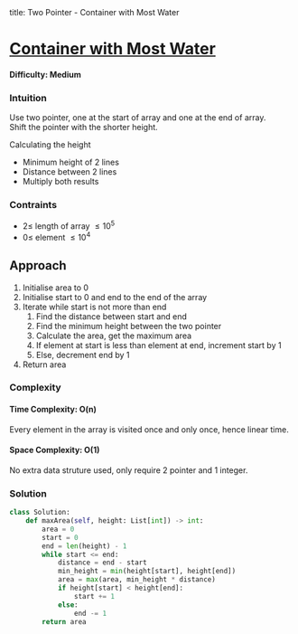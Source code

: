 <frontmatter>
  title: Two Pointer - Container with Most Water
</frontmatter>

# [Container with Most Water](https://leetcode.com/problems/container-with-most-water/)
#### Difficulty: Medium

### Intuition
Use two pointer, one at the start of array and one at the end of array. <br>
Shift the pointer with the shorter height.

Calculating the height<br>
  - Minimum height of 2 lines
  - Distance between 2 lines
  - Multiply both results

### Contraints
- $2\leqslant$ length of array $\leqslant 10^5$ 
- $0\leqslant$ element $\leqslant 10^4$ 
 
## Approach
1. Initialise area to 0
2. Initialise start to 0 and end to the end of the array
3. Iterate while start is not more than end
    1. Find the distance between start and end
    2. Find the minimum height between the two pointer
    3. Calculate the area, get the maximum area
    4. If element at start is less than element at end, increment start by 1
    5. Else, decrement end by 1
4. Return area

### Complexity
#### Time Complexity: O(n)
Every element in the array is visited once and only once, hence linear time. 
#### Space Complexity: O(1)
No extra data struture used, only require 2 pointer and 1 integer. 
### Solution
<panel header="Don't cheat yourself" type="dark">

```python
class Solution:
    def maxArea(self, height: List[int]) -> int:
        area = 0
        start = 0
        end = len(height) - 1
        while start <= end:
            distance = end - start
            min_height = min(height[start], height[end])
            area = max(area, min_height * distance)
            if height[start] < height[end]:
                start += 1
            else:
                end -= 1
        return area
```
</panel>
